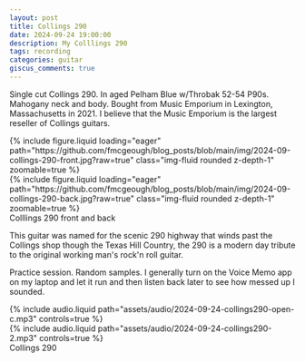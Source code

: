 ```yaml
---
layout: post
title: Collings 290
date: 2024-09-24 19:00:00
description: My Colllings 290
tags: recording
categories: guitar
giscus_comments: true
---
```


Single cut Collings 290. In aged Pelham Blue w/Throbak 52-54 P90s. Mahogany neck and body. Bought from Music Emporium in Lexington, Massachusetts in 2021.
I believe that the Music Emporium is the largest reseller of Collings guitars.

<div class="row mt-3">
    <div class="col-sm mt-3 mt-md-0">
        {% include figure.liquid loading="eager"
        path="https://github.com/fmcgeough/blog_posts/blob/main/img/2024-09-collings-290-front.jpg?raw=true" class="img-fluid rounded z-depth-1"  zoomable=true %}
    </div>
    <div class="col-sm mt-3 mt-md-0">
        {% include figure.liquid loading="eager" 
        path="https://github.com/fmcgeough/blog_posts/blob/main/img/2024-09-collings-290-back.jpg?raw=true"
        class="img-fluid rounded z-depth-1"  zoomable=true %}
    </div>
</div>
<div class="caption">
  Colllings 290 front and back
</div>

This guitar was named for the scenic 290 highway that winds past the Collings shop though the Texas Hill Country, the 290 is a modern day tribute to the original working man's rock'n roll guitar.

Practice session. Random samples. I generally turn on the Voice Memo app on my laptop and let it run and then listen back later to see how messed up I sounded.

<div class="row mt-3">
    <div class="col-sm mt-3 mt-md-0">
        {% include audio.liquid 
        path="assets/audio/2024-09-24-collings290-open-c.mp3" controls=true %}
    </div>
    <div class="col-sm mt-3 mt-md-0">
        {% include audio.liquid 
        path="assets/audio/2024-09-24-collings290-2.mp3" controls=true %}
    </div>
</div>
<div class="caption">
  Collings 290
</div>
